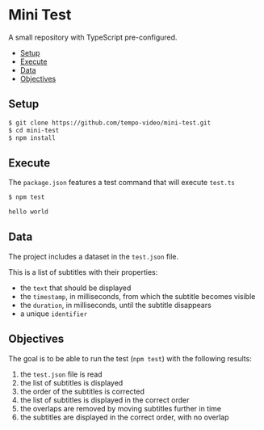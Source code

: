 # Mini Test

A small repository with TypeScript pre-configured.

- [Setup](#setup)
- [Execute](#execute)
- [Data](#data)
- [Objectives](#objectives)

## Setup

```sh
$ git clone https://github.com/tempo-video/mini-test.git
$ cd mini-test
$ npm install
```

## Execute

The `package.json` features a test command that will execute `test.ts`

```sh
$ npm test

hello world

```

## Data

The project includes a dataset in the `test.json` file.

This is a list of subtitles with their properties:

- the `text` that should be displayed
- the `timestamp`, in milliseconds, from which the subtitle becomes visible
- the `duration`, in milliseconds, until the subtitle disappears
- a unique `identifier`

## Objectives

The goal is to be able to run the test (`npm test`) with the following results:

1. the `test.json` file is read
2. the list of subtitles is displayed
3. the order of the subtitles is corrected
4. the list of subtitles is displayed in the correct order
5. the overlaps are removed by moving subtitles further in time
6. the subtitles are displayed in the correct order, with no overlap
